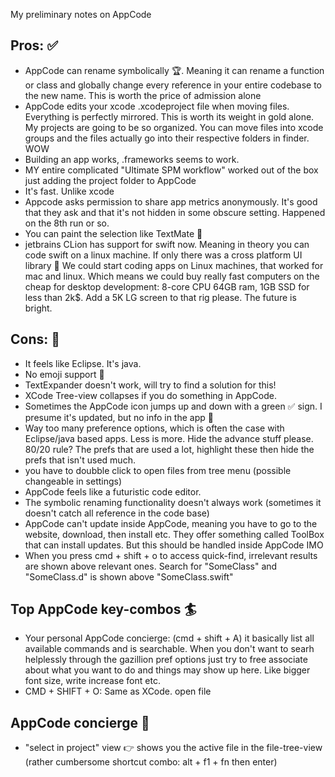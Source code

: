  My preliminary notes on AppCode<!--more--> 

## Pros: ✅
- AppCode can rename symbolically 🏆. Meaning it can rename a function or class and globally change every reference in your entire codebase to the new name. This is worth the price of admission alone
- AppCode edits your xcode .xcodeproject file when moving files. Everything is perfectly mirrored. This is worth its weight in gold alone. My projects are going to be so organized. You can move files into xcode groups and the files actually go into their respective folders in finder. WOW
- Building an app works, .frameworks seems to work.
- MY entire complicated "Ultimate SPM workflow" worked out of the box just adding the project folder to AppCode
- It's fast. Unlike xcode
- Appcode asks permission to share app metrics anonymously. It's good that they ask and that it's not hidden in some obscure setting. Happened on the 8th run or so. 
- You can paint the selection like TextMate 🎨
- jetbrains CLion has support for swift now. Meaning in theory you can code swift on a linux machine. If only there was a cross platform UI library 🤔 We could start coding apps on Linux machines, that worked for mac and linux. Which means we could buy really fast computers on the cheap for desktop development: 8-core CPU 64GB ram, 1GB SSD for less than 2k$. Add a 5K LG screen to that rig please. The future is bright.	

## Cons: 🚫
- It feels like Eclipse. It's java.
- No emoji support 🙁 
- TextExpander doesn't work, will try to find a solution for this!
- XCode Tree-view collapses if you do something in AppCode. 
- Sometimes the AppCode icon jumps up and down with a green ✅ sign. I presume it's updated, but no info in the app 🤔
- Way too many preference options, which is often the case with Eclipse/java based apps. Less is more. Hide the advance stuff please. 80/20 rule? The prefs that are used a lot, highlight these then hide the prefs that isn't used much.
- you have to doubble click to open files from tree menu (possible changeable in settings)
- AppCode feels like a futuristic code editor. 
- The symbolic renaming functionality doesn't always work (sometimes it doesn't catch all reference in the code base)
- AppCode can't update inside AppCode, meaning you have to go to the website, download, then install etc. They offer something called ToolBox that can install updates. But this should be handled inside AppCode IMO
- When you press cmd + shift + o to access quick-find, irrelevant results are shown above relevant ones. Search for "SomeClass" and "SomeClass.d" is shown above "SomeClass.swift" 
## Top AppCode key-combos 🏄

- Your personal AppCode concierge: (cmd + shift + A) it basically list all available commands and is searchable. When you don't want to searh helplessly through the gazillion pref options just try to free associate  about what you want to do and things may show up here. Like bigger font size, write increase font etc. 
- CMD + SHIFT + O: Same as XCode. open file

## AppCode concierge 💁
- "select in project" view 👉 shows you the active file in the file-tree-view (rather cumbersome shortcut combo: alt + f1 + fn then enter)